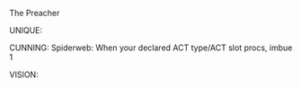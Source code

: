The Preacher

UNIQUE:

CUNNING:
Spiderweb: When your declared ACT type/ACT slot procs, imbue 1

VISION: